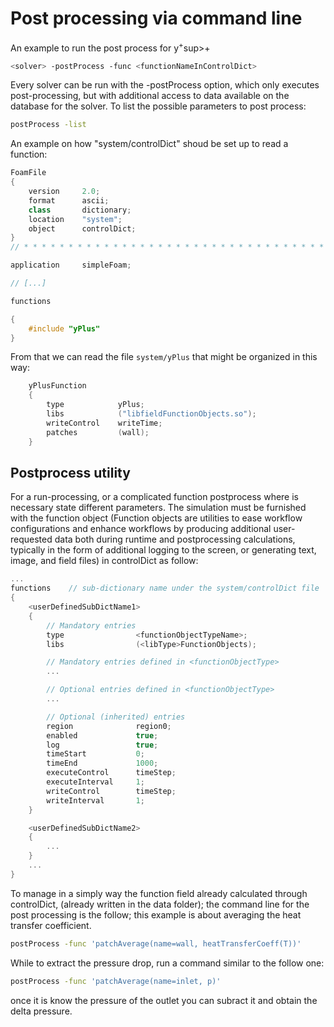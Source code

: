 # Post processing via command line

An example to run the post process for y<sup>+</sup>sup>+</sup>

```sh
<solver> -postProcess -func <functionNameInControlDict>
```
Every solver can be run with the -postProcess option, which only
executes post-processing, but with additional access to data available
on the database for the solver. To list the possible parameters to post
process:

```sh
postProcess -list
```

An example on how "system/controlDict" shoud be set up to read a function:

```c++
FoamFile
{
    version     2.0;
    format      ascii;
    class       dictionary;
    location    "system";
    object      controlDict;
}
// * * * * * * * * * * * * * * * * * * * * * * * * * * * * * * * * * * * * * //

application     simpleFoam;

// [...]

functions

{
    #include "yPlus"
}
```
From that we can read the file ```system/yPlus``` that might be organized in this way:

```c++
    yPlusFunction
    {
        type            yPlus;
        libs            ("libfieldFunctionObjects.so");
        writeControl    writeTime;
        patches         (wall);
    }
```

## Postprocess utility

For a run-processing, or a complicated function postprocess where is
necessary state different parameters. The simulation must be furnished
with the function object (Function objects are utilities to ease
workflow configurations and enhance workflows by producing additional
user-requested data both during runtime and postprocessing calculations,
typically in the form of additional logging to the screen, or generating
text, image, and field files) in controlDict as follow:

```c++
...
functions    // sub-dictionary name under the system/controlDict file
{
    <userDefinedSubDictName1>
    {
        // Mandatory entries
        type                <functionObjectTypeName>;
        libs                (<libType>FunctionObjects);

        // Mandatory entries defined in <functionObjectType>
        ...

        // Optional entries defined in <functionObjectType>
        ...

        // Optional (inherited) entries
        region              region0;
        enabled             true;
        log                 true;
        timeStart           0;
        timeEnd             1000;
        executeControl      timeStep;
        executeInterval     1;
        writeControl        timeStep;
        writeInterval       1;
    }

    <userDefinedSubDictName2>
    {
        ...
    }
    ...
}
```

To manage in a simply way the function field already calculated through
controlDict, (already written in the data folder); the command line for
the post processing is the follow; this example is about averaging the
heat transfer coefficient.

```sh
postProcess -func 'patchAverage(name=wall, heatTransferCoeff(T))'
```

While to extract the pressure drop, run a command similar to the follow one:

```sh
postProcess -func 'patchAverage(name=inlet, p)'
```

once it is know the pressure of the outlet you can subract it and obtain the delta pressure.

<!--  Script to show the footer   -->
<html>
<script
    src="https://code.jquery.com/jquery-3.3.1.js"
    integrity="sha256-2Kok7MbOyxpgUVvAk/HJ2jigOSYS2auK4Pfzbm7uH60="
    crossorigin="anonymous">
</script>
<script>
$(function(){
  $("#footer").load("../footers/footer_first_level_depth.html");
});
</script>
<body>
<div id="footer"></div>
</body>
</html>
